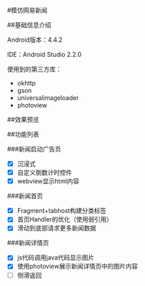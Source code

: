 #模仿网易新闻

##基础信息介绍

Android版本：4.4.2

IDE：Android Studio 2.2.0

使用到的第三方库：

* okhttp
* gson
* universalimageloader
* photoview

##效果预览


##功能列表

###新闻启动广告页
- [x] 沉浸式
- [x] 自定义倒数计时控件
- [x] webview显示html内容  	

###新闻首页
- [x] Fragment+tabhost构建分类标签
- [x] 首页Handler的优化（使用弱引用）
- [x] 滑动到底部请求更多新闻数据

###新闻详情页
- [x] js代码调用java代码显示图片
- [x] 使用photoview展示新闻详情页中的图片内容
- [ ] 侧滑返回 
